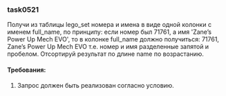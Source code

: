 
### task0521

Получи из таблицы lego_set номера и имена в виде одной колонки с именем full_name, по принципу:
если номер был 71761, а имя &#39;Zane&rsquo;s Power Up Mech EVO&#39;, то в колонке full_name должно получиться:
71761, Zane&rsquo;s Power Up Mech EVO
т.е. номер и имя разделенные запятой и пробелом.
Отсортируй результат по длине name по возрастанию.


#### Требования:
1.	Запрос должен быть реализован согласно условию.


